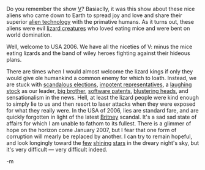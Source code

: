 <p>Do you remember the show <a target="_blank" href="http://en.wikipedia.org/wiki/V_%28TV_series%29">V</a>?  Basiaclly, it was this show about these nice aliens who came down to Earth to spread joy and love and share their superior <a target="_blank" href="http://en.wikipedia.org/wiki/Windows_Vista">alien technology</a> with the primative humans.  As it turns out, these aliens were evil <a target="_blank" href="http://en.wikipedia.org/wiki/David_Icke">lizard creatures</a> who loved eating mice and were bent on world domination.</p>

<p>Well, welcome to USA 2006.  We have all the niceties of V: minus the mice eating lizards and the band of wiley heroes fighting against their hideous plans.</p>
<p>There are times when I would almost welcome the lizard kings if only they would give ole humankind a common enemy for which to loath.  Instead, we are stuck with <a target="_blank" href="http://www.rollingstone.com/news/story/10432334/was_the_2004_election_stolen">scandalous  elections</a>, <a target="_blank" href="http://www.democrats.org/a/2006/11/democrats_take_3.php">impotent representatives</a>, a <a target="_blank" href="http://video.google.com/videoplay?docid=-869183917758574879">laughing stock</a> as our leader, <a target="_blank" href="http://en.wikipedia.org/wiki/Military_commissions_act_of_2006">big brother</a>, <a target="_blank" href="http://www.patentstorm.us/patents/7028023-fulltext.html">software patents</a>, <a target="_blank" href="http://thinkprogress.org/2006/11/20/oreilly-ipod/">blustering heads</a>, and sensationalism in the news.  Hell, at least the lizard people were kind enough to simply lie to us and then resort to laser attacks when they were exposed for what they really were.  In the USA of 2006, lies are standard fare, and are quickly forgotten in light of the latest <a target="_blank" href="http://en.wikipedia.org/wiki/Britney_Spears">Britney</a> scandal.  It's a sad sad state of affairs for which I am unable to fathom to its fullest.  There is a glimmer of hope on the horizon come January 2007, but I fear that one form of corruption will mearly be replaced by another.  I can try to remain hopeful, and look longingly toward the <a target="_blank" href="http://en.wikipedia.org/wiki/Barack_Obama">few</a> <a target="_blank" href="http://en.wikipedia.org/wiki/Ralph_Nader">shining</a> <a target="_blank" href="http://en.wikipedia.org/wiki/Michael_Badnarik">stars</a> in the dreary night's sky, but it's very difficult — very difficult indeed.</p>

<p>-m
</p>